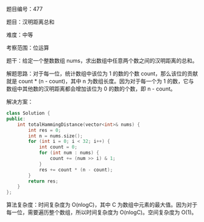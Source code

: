 题目编号：477

题目：汉明距离总和

难度：中等

考察范围：位运算

题干：给定一个整数数组 nums，求出数组中任意两个数之间的汉明距离的总和。

解题思路：对于每一位，统计数组中该位为 1 的数的个数 count，那么该位的贡献就是 count * (n - count)，其中 n 为数组长度。因为对于每一个为 1 的数，它与数组中其他数的汉明距离都会增加该位为 0 的数的个数，即 n - count。

解决方案：

```cpp
class Solution {
public:
    int totalHammingDistance(vector<int>& nums) {
        int res = 0;
        int n = nums.size();
        for (int i = 0; i < 32; i++) {
            int count = 0;
            for (int num : nums) {
                count += (num >> i) & 1;
            }
            res += count * (n - count);
        }
        return res;
    }
};
```

算法复杂度：时间复杂度为 O(nlogC)，其中 C 为数组中元素的最大值。因为对于每一位，需要遍历整个数组，所以时间复杂度为 O(nlogC)。空间复杂度为 O(1)。